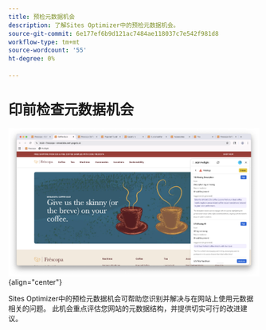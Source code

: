 ```yaml
---
title: 预检元数据机会
description: 了解Sites Optimizer中的预检元数据机会。
source-git-commit: 6e177ef6b9d121ac7484ae118037c7e542f981d8
workflow-type: tm+mt
source-wordcount: '55'
ht-degree: 0%

---
```



# 印前检查元数据机会

![预检元数据机会](./assets/metadata/hero.png){align="center"}

Sites Optimizer中的预检元数据机会可帮助您识别并解决与在网站上使用元数据相关的问题。 此机会重点评估您网站的元数据结构，并提供切实可行的改进建议。